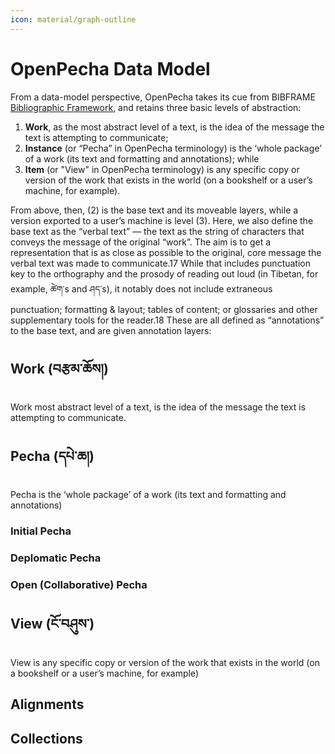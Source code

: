 ```yaml
---
icon: material/graph-outline
---
```


# OpenPecha Data Model

From a data-model perspective, OpenPecha takes its cue from BIBFRAME [Bibliographic Framework](https://www.loc.gov/bibframe/docs/bibframe2-model.html), and retains three basic levels of abstraction:

1. **Work**, as the most abstract level of a text, is the idea of the message the text is attempting to communicate;
2. **Instance** (or “Pecha” in OpenPecha terminology) is the ‘whole package’ of a work (its text and formatting and annotations); while
3. **Item** (or "View" in OpenPecha terminology) is any specific copy or version of the work that exists in the world (on a bookshelf or a user’s machine, for example).

From above, then, (2) is the base text and its moveable layers, while a version exported to a user’s machine is level (3). Here, we also define the base text as the “verbal text” — the text as the string of characters that conveys the message of the original “work”. The aim is to get a representation that is as close as possible to the original, core message the verbal text was made to communicate.17 While that includes punctuation key to the orthography and the prosody of reading out loud (in Tibetan, for example, ཚེག་s and ཤད་s), it notably does not include extraneous punctuation; formatting & layout; tables of content; or glossaries and other supplementary tools for the reader.18 These are all defined as “annotations” to the base text, and are given annotation layers:

## Work (བརྩམ་ཆོས།)

Work most abstract level of a text, is the idea of the message the text is attempting to communicate.

## Pecha (དཔེ་ཆ།)

Pecha is the ‘whole package’ of a work (its text and formatting and annotations)

### Initial Pecha

### Deplomatic Pecha

### Open (Collaborative) Pecha

## View (ངོ་བཤུས་)

View is any specific copy or version of the work that exists in the world (on a bookshelf or a user’s machine, for example)

## Alignments

## Collections

